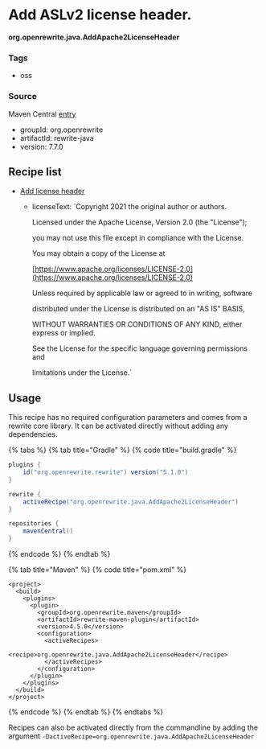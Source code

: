 # Add ASLv2 license header.

 **org.openrewrite.java.AddApache2LicenseHeader**

### Tags

* oss

### Source

Maven Central [entry](https://search.maven.org/artifact/org.openrewrite/rewrite-java/7.7.0/jar)

* groupId: org.openrewrite
* artifactId: rewrite-java
* version: 7.7.0

## Recipe list

* [Add license header](addlicenseheader.md)
  * licenseText: \`Copyright 2021 the original author or authors.

    Licensed under the Apache License, Version 2.0 \(the "License"\);

    you may not use this file except in compliance with the License.

    You may obtain a copy of the License at

    [https://www.apache.org/licenses/LICENSE-2.0](https://www.apache.org/licenses/LICENSE-2.0)

    Unless required by applicable law or agreed to in writing, software

    distributed under the License is distributed on an "AS IS" BASIS,

    WITHOUT WARRANTIES OR CONDITIONS OF ANY KIND, either express or implied.

    See the License for the specific language governing permissions and

    limitations under the License.\`

## Usage

This recipe has no required configuration parameters and comes from a rewrite core library. It can be activated directly without adding any dependencies.

{% tabs %}
{% tab title="Gradle" %}
{% code title="build.gradle" %}
```groovy
plugins {
    id("org.openrewrite.rewrite") version("5.1.0")
}

rewrite {
    activeRecipe("org.openrewrite.java.AddApache2LicenseHeader")
}

repositories {
    mavenCentral()
}
```
{% endcode %}
{% endtab %}

{% tab title="Maven" %}
{% code title="pom.xml" %}
```markup
<project>
  <build>
    <plugins>
      <plugin>
        <groupId>org.openrewrite.maven</groupId>
        <artifactId>rewrite-maven-plugin</artifactId>
        <version>4.5.0</version>
        <configuration>
          <activeRecipes>
            <recipe>org.openrewrite.java.AddApache2LicenseHeader</recipe>
          </activeRecipes>
        </configuration>
      </plugin>
    </plugins>
  </build>
</project>
```
{% endcode %}
{% endtab %}
{% endtabs %}

Recipes can also be activated directly from the commandline by adding the argument `-DactiveRecipe=org.openrewrite.java.AddApache2LicenseHeader`

